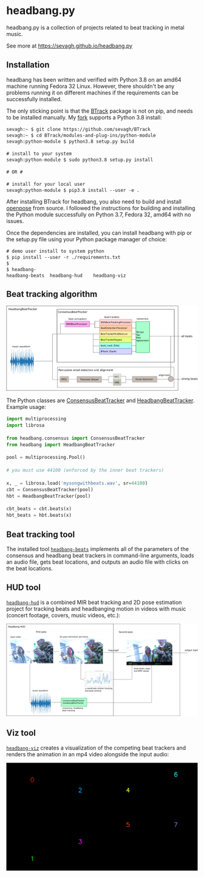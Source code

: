 # headbang.py

headbang.py is a collection of projects related to beat tracking in metal music.

See more at https://sevagh.github.io/headbang.py

## Installation

headbang has been written and verified with Python 3.8 on an amd64 machine running Fedora 32 Linux. However, there shouldn't be any problems running it on different machines if the requirements can be successfully installed.

The only sticking point is that the [BTrack](https://github.com/adamstark/BTrack) package is not on pip, and needs to be installed manually. My [fork](https://github.com/sevagh/BTrack) supports a Python 3.8 install:

```
sevagh:~ $ git clone https://github.com/sevagh/BTrack
sevagh:~ $ cd BTrack/modules-and-plug-ins/python-module
sevagh:python-module $ python3.8 setup.py build

# install to your system
sevagh:python-module $ sudo python3.8 setup.py install

# OR #

# install for your local user
sevagh:python-module $ pip3.8 install --user -e .
```

After installing BTrack for headbang, you also need to build and install [openpose](https://github.com/CMU-Perceptual-Computing-Lab/openpose) from source. I followed the instructions for building and installing the Python module successfully on Python 3.7, Fedora 32, amd64 with no issues.

Once the dependencies are installed, you can install headbang with pip or the setup.py file using your Python package manager of choice:

```
# demo user install to system python
$ pip install --user -r ./requirements.txt
$
$ headbang-
headbang-beats  headbang-hud    headbang-viz
```

## Beat tracking algorithm

![headbang_block_diagram](./docs/hbt_block_diagram.png)

The Python classes are [ConsensusBeatTracker](https://github.com/sevagh/headbang.py/blob/master/headbang/consensus.py#L49) and [HeadbangBeatTracker](https://github.com/sevagh/headbang.py/blob/master/headbang/headbang.py#L35). Example usage:

```python
import multiprocessing
import librosa

from headbang.consensus import ConsensusBeatTracker
from headbang import HeadbangBeatTracker

pool = multiprocessing.Pool()

# you must use 44100 (enforced by the inner beat trackers)

x, _ = librosa.load('mysongwithbeats.wav', sr=44100)
cbt = ConsensusBeatTracker(pool)
hbt = HeadbangBeatTracker(pool)

cbt_beats = cbt.beats(x)
hbt_beats = hbt.beats(x)
```

## Beat tracking tool

The installed tool [`headbang-beats`](./headbang/beat_tool.py) implements all of the parameters of the consensus and headbang beat trackers in command-line arguments, loads an audio file, gets beat locations, and outputs an audio file with clicks on the beat locations.

## HUD tool

[`headbang-hud`](./headbang/hud_tool.py) is a combined MIR beat tracking and 2D pose estimation project for tracking beats and headbanging motion in videos with music (concert footage, covers, music videos, etc.):

![hud_code_arch](./docs/hud_code_arch.png)

## Viz tool

[`headbang-viz`](./headbang/viz_tool.py) creates a visualization of the competing beat trackers and renders the animation in an mp4 video alongside the input audio:

![viz_output](./misc/output.gif)
